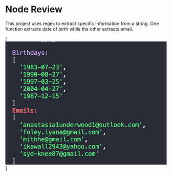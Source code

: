 # Node Review

This project uses regex to extract specific information from a string. One function extracts date of birth while the other extracts email.  

[![Terminal-output](Terminal-output.png)]
